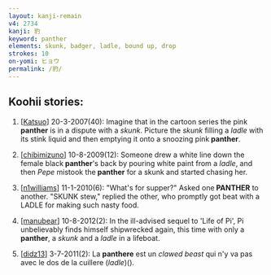 ```yaml
---
layout: kanji-remain
v4: 2734
kanji: 豹
keyword: panther
elements: skunk, badger, ladle, bound up, drop
strokes: 10
on-yomi: ヒョウ
permalink: /豹/
---
```


## Koohii stories: 

1) [<a href="http://kanji.koohii.com/profile/Katsuo">Katsuo</a>] 20-3-2007(40): Imagine that in the cartoon series the pink<strong> panther</strong> is in a dispute with a <em>skunk</em>. Picture the <em>skunk</em> filling a <em>ladle</em> with its stink liquid and then emptying it onto a snoozing pink<strong> panther</strong>.

2) [<a href="http://kanji.koohii.com/profile/chibimizuno">chibimizuno</a>] 10-8-2009(12): Someone drew a white line down the female black<strong> panther</strong>&#039;s back by pouring white paint from a <em>ladle</em>, and then <em>Pepe</em> mistook the<strong> panther</strong> for a skunk and started chasing her.

3) [<a href="http://kanji.koohii.com/profile/n1williams">n1williams</a>] 11-1-2010(6): &quot;What&#039;s for supper?&quot; Asked one<strong> PANTHER</strong> to another. &quot;SKUNK stew,&quot; replied the other, who promptly got beat with a LADLE for making such nasty food.

4) [<a href="http://kanji.koohii.com/profile/manubear">manubear</a>] 10-8-2012(2): In the ill-advised sequel to &#039;Life of Pi&#039;, Pi unbelievably finds himself shipwrecked again, this time with only a <strong>panther</strong>, a <em>skunk</em> and a <em>ladle</em> in a lifeboat.

5) [<a href="http://kanji.koohii.com/profile/didz13">didz13</a>] 3-7-2011(2): La <strong>panthere</strong> est un <em>clawed beast</em> qui n&#039;y va pas avec le dos de la cuillere (<em>ladle</em>)().

